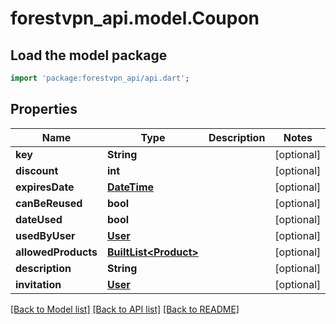 # forestvpn_api.model.Coupon

## Load the model package
```dart
import 'package:forestvpn_api/api.dart';
```

## Properties
Name | Type | Description | Notes
------------ | ------------- | ------------- | -------------
**key** | **String** |  | [optional] 
**discount** | **int** |  | [optional] 
**expiresDate** | [**DateTime**](DateTime.md) |  | [optional] 
**canBeReused** | **bool** |  | [optional] 
**dateUsed** | **bool** |  | [optional] 
**usedByUser** | [**User**](User.md) |  | [optional] 
**allowedProducts** | [**BuiltList&lt;Product&gt;**](Product.md) |  | [optional] 
**description** | **String** |  | [optional] 
**invitation** | [**User**](User.md) |  | [optional] 

[[Back to Model list]](../README.md#documentation-for-models) [[Back to API list]](../README.md#documentation-for-api-endpoints) [[Back to README]](../README.md)


